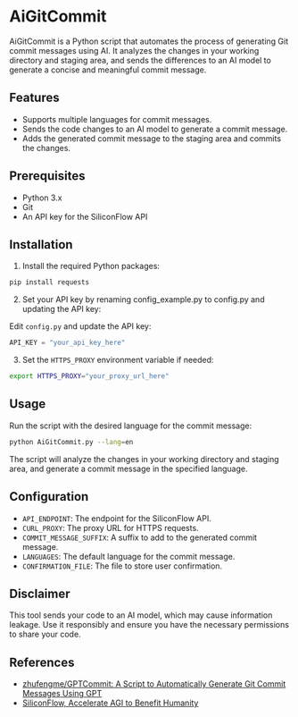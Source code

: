 
# AiGitCommit

AiGitCommit is a Python script that automates the process of generating Git commit messages using AI. It analyzes the changes in your working directory and staging area, and sends the differences to an AI model to generate a concise and meaningful commit message.

## Features

- Supports multiple languages for commit messages.
- Sends the code changes to an AI model to generate a commit message.
- Adds the generated commit message to the staging area and commits the changes.

## Prerequisites

- Python 3.x
- Git
- An API key for the SiliconFlow API

## Installation

1. Install the required Python packages:

```bash
pip install requests
```

2. Set your API key by renaming config_example.py to config.py and updating the API key:

Edit `config.py` and update the API key:

```python
API_KEY = "your_api_key_here"
```

3. Set the `HTTPS_PROXY` environment variable if needed:

```bash
export HTTPS_PROXY="your_proxy_url_here"
```

## Usage

Run the script with the desired language for the commit message:

```bash
python AiGitCommit.py --lang=en
```

The script will analyze the changes in your working directory and staging area, and generate a commit message in the specified language.

## Configuration

- `API_ENDPOINT`: The endpoint for the SiliconFlow API.
- `CURL_PROXY`: The proxy URL for HTTPS requests.
- `COMMIT_MESSAGE_SUFFIX`: A suffix to add to the generated commit message.
- `LANGUAGES`: The default language for the commit message.
- `CONFIRMATION_FILE`: The file to store user confirmation.

## Disclaimer

This tool sends your code to an AI model, which may cause information leakage. Use it responsibly and ensure you have the necessary permissions to share your code.


## References

- [zhufengme/GPTCommit: A Script to Automatically Generate Git Commit Messages Using GPT](https://github.com/zhufengme/GPTCommit)
- [SiliconFlow, Accelerate AGI to Benefit Humanity](https://siliconflow.cn/zh-cn/)